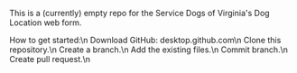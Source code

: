 This is a (currently) empty repo for the Service Dogs of Virginia's Dog Location web form.

How to get started:\n
Download GitHub: desktop.github.com\n
Clone this repository.\n
Create a branch.\n
Add the existing files.\n
Commit branch.\n
Create pull request.\n
